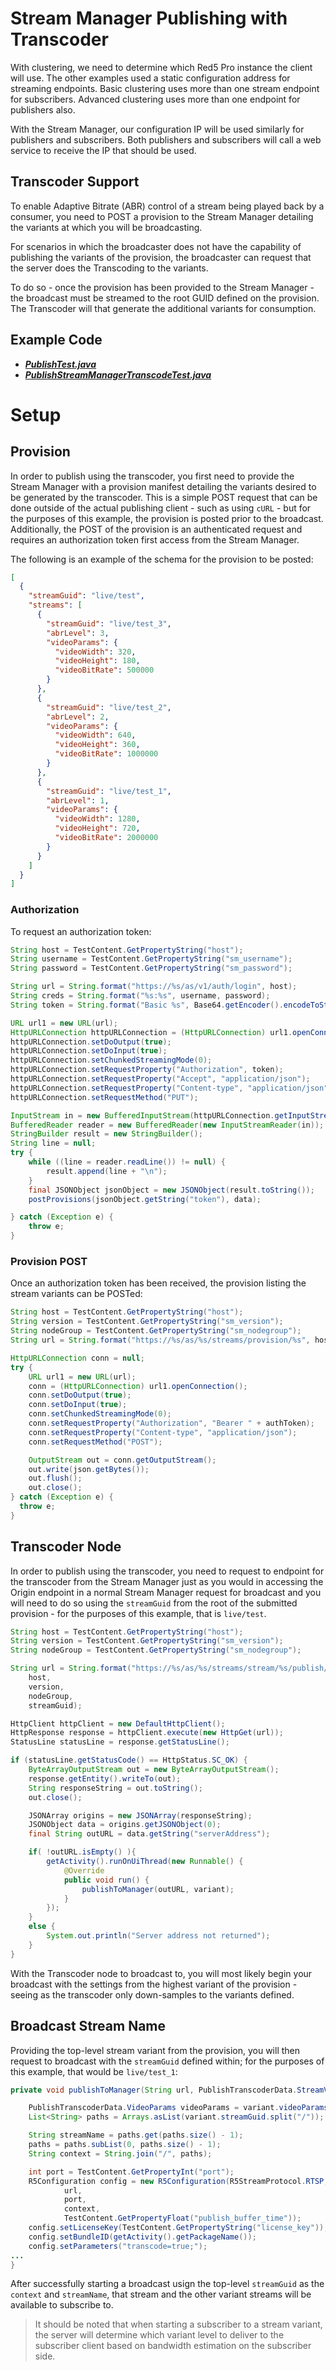 # Stream Manager Publishing with Transcoder

With clustering, we need to determine which Red5 Pro instance the client will use. The other examples used a static configuration address for streaming endpoints. Basic clustering uses more than one stream endpoint for subscribers. Advanced clustering uses more than one endpoint for publishers also.

With the Stream Manager, our configuration IP will be used similarly for publishers and subscribers. Both publishers and subscribers will call a web service to receive the IP that should be used.

## Transcoder Support

To enable Adaptive Bitrate (ABR) control of a stream being played back by a consumer, you need to POST a provision to the Stream Manager detailing the variants at which you will be broadcasting.

For scenarios in which the broadcaster does not have the capability of publishing the variants of the provision, the broadcaster can request that the server does the Transcoding to the variants.

To do so - once the provision has been provided to the Stream Manager - the broadcast must be streamed to the root GUID defined on the provision. The Transcoder will that generate the additional variants for consumption.

## Example Code

- ***[PublishTest.java](../PublishTest/PublishTest.java)***
- ***[PublishStreamManagerTranscodeTest.java](PublishStreamManagerTranscodeTest.java)***

# Setup

## Provision

In order to publish using the transcoder, you first need to provide the Stream Manager with a provision manifest detailing the variants desired to be generated by the transcoder. This is a simple POST request that can be done outside of the actual publishing client - such as using `cURL` - but for the purposes of this example, the provision is posted prior to the broadcast. Additionally, the POST of the provision is an authenticated request and requires an authorization token first access from the Stream Manager.

The following is an example of the schema for the provision to be posted:

```json
[
  {
    "streamGuid": "live/test",
    "streams": [
      {
        "streamGuid": "live/test_3",
        "abrLevel": 3,
        "videoParams": {
          "videoWidth": 320,
          "videoHeight": 180,
          "videoBitRate": 500000
        }
      },
      {
        "streamGuid": "live/test_2",
        "abrLevel": 2,
        "videoParams": {
          "videoWidth": 640,
          "videoHeight": 360,
          "videoBitRate": 1000000
        }
      },
      {
        "streamGuid": "live/test_1",
        "abrLevel": 1,
        "videoParams": {
          "videoWidth": 1280,
          "videoHeight": 720,
          "videoBitRate": 2000000
        }
      }
    ]
  }
]
```

### Authorization

To request an authorization token:

```Java
String host = TestContent.GetPropertyString("host");
String username = TestContent.GetPropertyString("sm_username");
String password = TestContent.GetPropertyString("sm_password");

String url = String.format("https://%s/as/v1/auth/login", host);
String creds = String.format("%s:%s", username, password);
String token = String.format("Basic %s", Base64.getEncoder().encodeToString(creds.getBytes()));

URL url1 = new URL(url);
HttpURLConnection httpURLConnection = (HttpURLConnection) url1.openConnection();
httpURLConnection.setDoOutput(true);
httpURLConnection.setDoInput(true);
httpURLConnection.setChunkedStreamingMode(0);
httpURLConnection.setRequestProperty("Authorization", token);
httpURLConnection.setRequestProperty("Accept", "application/json");
httpURLConnection.setRequestProperty("Content-type", "application/json");
httpURLConnection.setRequestMethod("PUT");

InputStream in = new BufferedInputStream(httpURLConnection.getInputStream());
BufferedReader reader = new BufferedReader(new InputStreamReader(in));
StringBuilder result = new StringBuilder();
String line = null;
try {
    while ((line = reader.readLine()) != null) {
        result.append(line + "\n");
    }
    final JSONObject jsonObject = new JSONObject(result.toString());
    postProvisions(jsonObject.getString("token"), data);

} catch (Exception e) {
    throw e;
}
```

### Provision POST

Once an authorization token has been received, the provision listing the stream variants can be POSTed:

```Java
String host = TestContent.GetPropertyString("host");
String version = TestContent.GetPropertyString("sm_version");
String nodeGroup = TestContent.GetPropertyString("sm_nodegroup");
String url = String.format("https://%s/as/%s/streams/provision/%s", host, version, nodeGroup);

HttpURLConnection conn = null;
try {
    URL url1 = new URL(url);
    conn = (HttpURLConnection) url1.openConnection();
    conn.setDoOutput(true);
    conn.setDoInput(true);
    conn.setChunkedStreamingMode(0);
    conn.setRequestProperty("Authorization", "Bearer " + authToken);
    conn.setRequestProperty("Content-type", "application/json");
    conn.setRequestMethod("POST");

    OutputStream out = conn.getOutputStream();
    out.write(json.getBytes());
    out.flush();
    out.close();
} catch (Exception e) {
  throw e;
}
```

## Transcoder Node

In order to publish using the transcoder, you need to request to endpoint for the transcoder from the Stream Manager just as you would in accessing the Origin endpoint in a normal Stream Manager request for broadcast and you will need to do so using the `streamGuid` from the root of the submitted provision - for the purposes of this example, that is `live/test`.

```Java
String host = TestContent.GetPropertyString("host");
String version = TestContent.GetPropertyString("sm_version");
String nodeGroup = TestContent.GetPropertyString("sm_nodegroup");

String url = String.format("https://%s/as/%s/streams/stream/%s/publish/%s",
    host,
    version,
    nodeGroup,
    streamGuid);

HttpClient httpClient = new DefaultHttpClient();
HttpResponse response = httpClient.execute(new HttpGet(url));
StatusLine statusLine = response.getStatusLine();

if (statusLine.getStatusCode() == HttpStatus.SC_OK) {
    ByteArrayOutputStream out = new ByteArrayOutputStream();
    response.getEntity().writeTo(out);
    String responseString = out.toString();
    out.close();

    JSONArray origins = new JSONArray(responseString);
    JSONObject data = origins.getJSONObject(0);
    final String outURL = data.getString("serverAddress");

    if( !outURL.isEmpty() ){
        getActivity().runOnUiThread(new Runnable() {
            @Override
            public void run() {
                publishToManager(outURL, variant);
            }
        });
    }
    else {
        System.out.println("Server address not returned");
    }
}
```

With the Transcoder node to broadcast to, you will most likely begin your broadcast with the settings from the highest variant of the provision - seeing as the transcoder only down-samples to the variants defined.

## Broadcast Stream Name

Providing the top-level stream variant from the provision, you will then request to broadcast with the `streamGuid` defined within; for the purposes of this example, that would be `live/test_1`:

```Java
private void publishToManager(String url, PublishTranscoderData.StreamVariant variant) {

    PublishTranscoderData.VideoParams videoParams = variant.videoParams;
    List<String> paths = Arrays.asList(variant.streamGuid.split("/"));

    String streamName = paths.get(paths.size() - 1);
    paths = paths.subList(0, paths.size() - 1);
    String context = String.join("/", paths);

    int port = TestContent.GetPropertyInt("port");
    R5Configuration config = new R5Configuration(R5StreamProtocol.RTSP,
            url,
            port,
            context,
            TestContent.GetPropertyFloat("publish_buffer_time"));
    config.setLicenseKey(TestContent.GetPropertyString("license_key"));
    config.setBundleID(getActivity().getPackageName());
    config.setParameters("transcode=true;");
...
}
```

After successfully starting a broadcast usign the top-level `streamGuid` as the `context` and `streamName`, that stream and the other variant streams will be available to subscribe to.

> It should be noted that when starting a subscriber to a stream variant, the server will determine which variant level to deliver to the subscriber client based on bandwidth estimation on the subscriber side.
